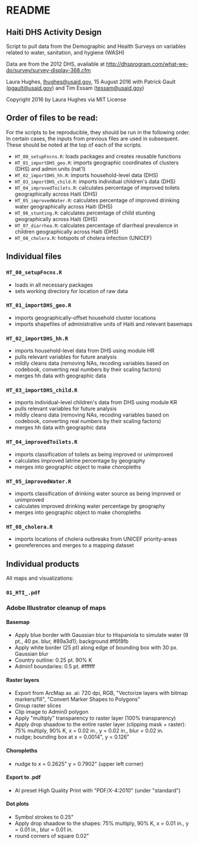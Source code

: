 # README

## Haiti DHS Activity Design
Script to pull data from the Demographic and Health Surveys on variables related to water, sanitation, and hygiene (WASH)

Data are from the 2012 DHS, available at http://dhsprogram.com/what-we-do/survey/survey-display-368.cfm

Laura Hughes, lhughes@usaid.gov, 15 August 2016
with Patrick Gault (pgault@usaid.gov) and Tim Essam (tessam@usaid.gov)


Copyright 2016 by Laura Hughes via MIT License

## Order of files to be read:
For the scripts to be reproducible, they should be run in the following order. In certain cases, the inputs from previous files
are used in subsequent.  These should be noted at the top of each of the scripts.
* `HT_00_setupFncns.R`: loads packages and creates reusable functions
* `HT_01_importDHS_geo.R`: imports geographic coordinates of clusters (DHS) and admin units (nat'l)
* `HT_02_importDHS_hh.R`: imports household-level data (DHS)
* `HT_03_importDHS_child.R`: imports individual children's data (DHS)
* `HT_04_improvedToilets.R`: calculates percentage of improved toilets geographically across Haiti (DHS)
* `HT_05_improvedWater.R`: calculates percentage of improved drinking water geographically across Haiti (DHS)
* `HT_06_stunting.R`: calculates percentage of child stunting geographically across Haiti (DHS)
* `HT_07_diarrhea.R`: calculates percentage of diarrheal prevalence in children geographically across Haiti (DHS)
* `HT_08_cholera.R`: hotspots of cholera infection (UNICEF)

## Individual files
### `HT_00_setupFncns.R`
* loads in all necessary packages
* sets working directory for location of raw data

### `HT_01_importDHS_geo.R`
* imports geographically-offset household cluster locations
* imports shapefiles of administrative units of Haiti and relevant basemaps


### `HT_02_importDHS_hh.R`
* imports household-level data from DHS using module HR
* pulls relevant variables for future analysis
* mildly cleans data (removing NAs, recoding variables based on codebook, converting real numbers by their scaling factors)
* merges hh data with geographic data

### `HT_03_importDHS_child.R`
* imports individual-level children's data from DHS using module KR
* pulls relevant variables for future analysis
* mildly cleans data (removing NAs, recoding variables based on codebook, converting real numbers by their scaling factors)
* merges hh data with geographic data

### `HT_04_improvedToilets.R`
* imports classification of toilets as being improved or unimproved
* calculates improved latrine percentage by geography
* merges into geographic object to make choropleths

### `HT_05_improvedWater.R`
* imports classification of drinking water source as being improved or unimproved
* calculates improved drinking water percentage by geography
* merges into geographic object to make choropleths

### `HT_08_cholera.R`
* imports locations of cholera outbreaks from UNICEF priority-areas
* georeferences and merges to a mapping dataset

## Individual products
All maps and visualizations:

### `01_HTI_.pdf`

### Adobe Illustrator cleanup of maps
#### Basemap
* Apply blue border with Gaussian blur to Hispaniola to simulate water (9 pt., 40 px. blur, #89a3d1); background #f6f8fb
* Apply white border (25 pt) along edge of bounding box with 30 px. Gaussian blur
* Country outline: 0.25 pt. 90% K
* Admin1 boundaries: 0.5 pt. #ffffff

#### Raster layers
* Export from ArcMap as .ai: 720 dpi, RGB, "Vectorize layers with bitmap markers/fill", "Convert Marker Shapes to Polygons"
* Group raster slices
* Clip image to Admin0 polygon
* Apply "multiply" transparency to raster layer (100% transparency)
* Apply drop shaadow to the entire raster layer (clipping mask + raster): 75% multiply, 90% K, x = 0.02 in., y = 0.02 in., blur = 0.02 in.
* nudge; bounding box at x = 0.0014", y = 0.126"

#### Choropleths
* nudge to x = 0.2625" y = 0.7902" (upper left corner)

#### Export to .pdf
* AI preset High Quality Print with "PDF/X-4:2010" (under "standard")

#### Dot plots
* Symbol strokes to 0.25"
* Apply drop shaadow to the shapes: 75% multiply, 90% K, x = 0.01 in., y = 0.01 in., blur = 0.01 in.
* round corners of square 0.02"